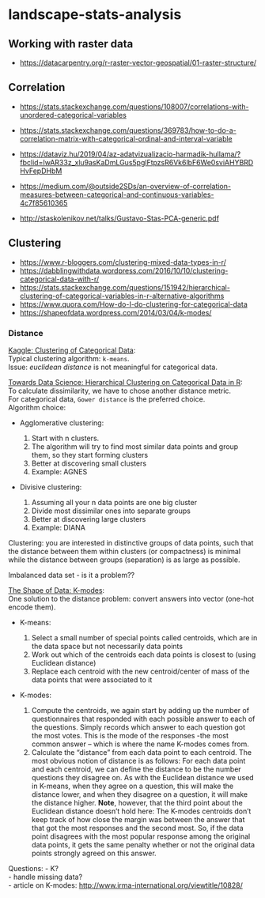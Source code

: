 # landscape-stats-analysis

## Working with raster data

- https://datacarpentry.org/r-raster-vector-geospatial/01-raster-structure/

## Correlation
- https://stats.stackexchange.com/questions/108007/correlations-with-unordered-categorical-variables
- https://stats.stackexchange.com/questions/369783/how-to-do-a-correlation-matrix-with-categorical-ordinal-and-interval-variable

- https://dataviz.hu/2019/04/az-adatvizualizacio-harmadik-hullama/?fbclid=IwAR33z_xlu9asKaDmLGus5pglFtpzsR6Vk6lbF6We0sviAHYBRDHvFepDHbM

- https://medium.com/@outside2SDs/an-overview-of-correlation-measures-between-categorical-and-continuous-variables-4c7f85610365

- http://staskolenikov.net/talks/Gustavo-Stas-PCA-generic.pdf


## Clustering
- https://www.r-bloggers.com/clustering-mixed-data-types-in-r/
- https://dabblingwithdata.wordpress.com/2016/10/10/clustering-categorical-data-with-r/
- https://stats.stackexchange.com/questions/151942/hierarchical-clustering-of-categorical-variables-in-r-alternative-algorithms
- https://www.quora.com/How-do-I-do-clustering-for-categorical-data
- https://shapeofdata.wordpress.com/2014/03/04/k-modes/

### Distance

[Kaggle: Clustering of Categorical Data](https://www.kaggle.com/vijjikiran/clustering-of-categorical-data):  
Typical clustering algorithm: `k-means`.  
Issue: _euclidean distance_ is not meaningful for categorical data.  

[Towards Data Science: Hierarchical Clustering on Categorical Data in R](https://towardsdatascience.com/hierarchical-clustering-on-categorical-data-in-r-a27e578f2995):   
To calculate dissimilarity, we have to chose another distance metric.  
For categorical data, `Gower distance` is the preferred choice.   
Algorithm choice:  
- Agglomerative clustering: 
    1. Start with n clusters.   
    2. The algorithm will try to find most similar data points and group them, so they start forming clusters
    3. Better at discovering small clusters  
    4. Example: AGNES  

- Divisive clustering:  
    1. Assuming all your n data points are one big cluster  
    2. Divide most dissimilar ones into separate groups
    3. Better at discovering large clusters  
    4. Example: DIANA  

Clustering: you are interested in distinctive groups of data points, such that the distance between them within clusters (or compactness) is minimal while the distance between groups (separation) is as large as possible.  

Imbalanced data set - is it a problem??


[The Shape of Data: K-modes](https://shapeofdata.wordpress.com/2014/03/04/k-modes/):  
One solution to the distance problem: convert answers into vector (one-hot encode them).  

- K-means:  
    1. Select a small number of special points called centroids, which are in the data space but not necessarily data points  
    2. Work out which of the centroids each data points is closest to  (using Euclidean distance)  
    3. Replace each centroid with the new centroid/center of mass of the data points that were associated to it  

- K-modes:  
    1. Compute the centroids, we again start by adding up the number of questionnaires that responded with each possible answer to each of the questions. Simply records which answer to each question got the most votes. This is the mode of the responses -the most common answer – which is where the name K-modes comes from.  
    2.  Calculate the “distance” from each data point to each centroid. The most obvious notion of distance is as follows: For each data point and each centroid, we can define the distance to be the number questions they disagree on. As with the Euclidean distance we used in K-means, when they agree on a question, this will make the distance lower, and when they disagree on a question, it will make the distance higher. **Note**, however, that the third point about the Euclidean distance doesn’t hold here: The K-modes centroids don’t keep track of how close the margin was between the answer that that got the most responses and the second most. So, if the data point disagrees with the most popular response among the original data points, it gets the same penalty whether or not the original data points strongly agreed on this answer.  

Questions:
    - K?  
    - handle missing data?  
    - article on K-modes: http://www.irma-international.org/viewtitle/10828/